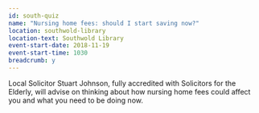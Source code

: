```yaml
---
id: south-quiz
name: "Nursing home fees: should I start saving now?"
location: southwold-library
location-text: Southwold Library
event-start-date: 2018-11-19
event-start-time: 1030
breadcrumb: y
---
```


Local Solicitor Stuart Johnson, fully accredited with Solicitors for the Elderly, will advise on thinking about how nursing home fees could affect you and what you need to be doing now.
